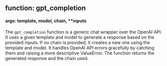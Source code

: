## function: gpt_completion
#### args: template, model, chain, **inputs
The `gpt_completion` function is a generic chat wrapper over the OpenAI API. It uses a given template and model to generate a response based on the provided inputs. If no chain is provided, it creates a new one using the template and model. It handles OpenAI API errors gracefully by catching them and raising a more descriptive ValueError. The function returns the generated response and the chain used.

